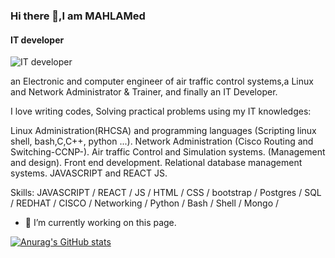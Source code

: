### Hi there 👋,I am MAHLAMed
#### IT developer
![IT developer](https://media-exp1.licdn.com/dms/image/D4D16AQFCp2YSqCwioA/profile-displaybackgroundimage-shrink_200_800/0/1661907850781?e=1667433600&v=beta&t=R6zRC1kFaQqVJXnhHhAXMmZ6DMJnvQYBciCwUTcQkxg)

an Electronic and computer engineer of air traffic control systems,a Linux and Network Administrator & Trainer, and finally an IT Developer.

I love writing codes, Solving practical problems using my IT knowledges:

Linux Administration(RHCSA) and programming languages (Scripting linux shell, bash,C,C++, python ...).
Network Administration (Cisco Routing and Switching-CCNP-).
Air traffic Control and Simulation systems. (Management and design).
Front end development.
Relational database management systems.
JAVASCRIPT and REACT JS.

Skills: JAVASCRIPT / REACT / JS / HTML / CSS / bootstrap / Postgres / SQL / REDHAT / CISCO / Networking / Python / Bash / Shell / Mongo /

- 🔭 I’m currently working on this page. 






[![Anurag's GitHub stats](https://github-readme-stats.vercel.app/api?username=mahlamed)](https://github.com/anuraghazra/github-readme-stats)



<!--
**MAHLAMed/MAHLAMed** is a ✨ _special_ ✨ repository because its `README.md` (this file) appears on your GitHub profile.

Here are some ideas to get you started:

- 🔭 I’m currently working on ...
- 🌱 I’m currently learning ...
- 👯 I’m looking to collaborate on ...
- 🤔 I’m looking for help with ...
- 💬 Ask me about ...
- 📫 How to reach me: ...
- 😄 Pronouns: ...
- ⚡ Fun fact: ...
-->
